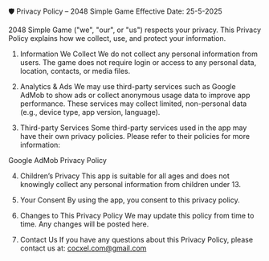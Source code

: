 
🛡️ Privacy Policy – 2048 Simple Game
Effective Date: 25-5-2025

2048 Simple Game ("we", "our", or "us") respects your privacy. This Privacy Policy explains how we collect, use, and protect your information.

1. Information We Collect
We do not collect any personal information from users. The game does not require login or access to any personal data, location, contacts, or media files.

2. Analytics & Ads
We may use third-party services such as Google AdMob to show ads or collect anonymous usage data to improve app performance. These services may collect limited, non-personal data (e.g., device type, app version, language).

3. Third-party Services
Some third-party services used in the app may have their own privacy policies. Please refer to their policies for more information:

Google AdMob Privacy Policy

4. Children’s Privacy
This app is suitable for all ages and does not knowingly collect any personal information from children under 13.

5. Your Consent
By using the app, you consent to this privacy policy.

6. Changes to This Privacy Policy
We may update this policy from time to time. Any changes will be posted here.

7. Contact Us
If you have any questions about this Privacy Policy, please contact us at:
cocxel.com@gmail.com

